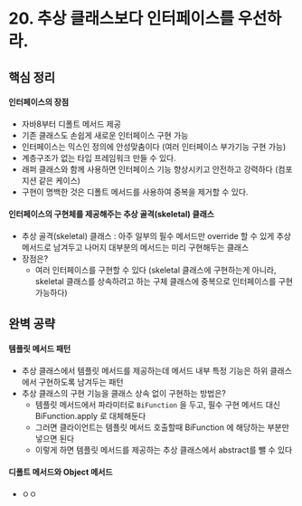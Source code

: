 # 20. 추상 클래스보다 인터페이스를 우선하라.
## 핵심 정리
#### 인터페이스의 장점
 * 자바8부터 디폴트 메서드 제공
 * 기존 클래스도 손쉽게 새로운 인터페이스 구현 가능
 * 인터페이스는 믹스인 정의에 안성맞춤이다 (여러 인터페이스 부가기능 구현 가능)
 * 계층구조가 없는 타입 프레임워크 만들 수 있다.
 * 래퍼 클래스와 함께 사용하면 인터페이스 기능 향상시키고 안전하고 강력하다 (컴포지션 같은 케이스)
 * 구현이 명백한 것은 디폴트 메서드를 사용하여 중복을 제거할 수 있다.

#### 인터페이스의 구현체를 제공해주는 추상 골격(skeletal) 클래스
 * 추상 골격(skeletal) 클래스 : 아주 일부의 필수 메서드만 override 할 수 있게 추상 메서드로 남겨두고 나머지 대부분의 메서드는 미리 구현해두는 클래스
 * 장점은?
   * 여러 인터페이스를 구현할 수 있다 (skeletal 클래스에 구현하는게 아니라, skeletal 클래스를 상속하려고 하는 구체 클래스에 중복으로 인터페이스를 구현 가능하다)


## 완벽 공략
#### 템플릿 메서드 패턴
 * 추상 클래스에서 템플릿 메서드를 제공하는데 메서드 내부 특정 기능은 하위 클래스에서 구현하도록 남겨두는 패턴
 * 추상 클래스의 구현 기능을 클래스 상속 없이 구현하는 방법은?
    *  템플릿 메서드에서 파라미터로 `BiFunction` 을 두고, 필수 구현 메서드 대신 BiFunction.apply 로 대체해둔다
    *  그러면 클라이언트는 템플릿 메서드 호출할때 BiFunction 에 해당하는 부분만 넣으면 된다
    *  이렇게 하면 템플릿 메서드를 제공하는 추상 클래스에서 abstract를 뺄 수 있다

#### 디폴트 메서드와 Object 메서드
 * ㅇㅇ
